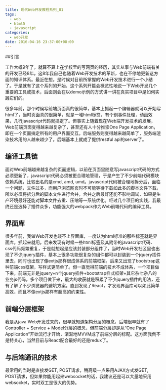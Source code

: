 ```yaml
---
title: 现代Web开发教程系列_01
tags:
  - web
  - html5
  - javascript
categories:
  - web开发
date: 2016-04-16 23:37:00+08:00
---
```

##引言

工作大概9年了，就算不算上在学校里的写网页的经历，其实从事与Web前端有关的开发已经8年。这8年我自己也随着Web开发技术的革新，也在不停地更新这方面的知识体系。最近在想，是时候对目前所掌握的Web开发技术进行一个小结了。于是就有了这个系列的开始，这个系列开篇会概览性地说一下Web开发几个重要的工具或技术，后面则会在以demo示例的方式讲一讲在真实项目中是如何实践它们的。

很多年前，那个时候写前端页面真的很简单，基本上抓起一个编辑器就可以开始写html了，当时页面真的很简单，就是一堆html标签，有个别事件处理，动画效果，几行javascript代码就搞定了。但事实上随着现在Web端开发技术的发展，Web前端页面变得越来越复杂了，甚至还有人十分推崇One Page Application，即在一个页面搞定所有的用户界面交互。后端服务则变得越来越简单了，服务端渲染技术用的人越来越少了，后端基本上就成了提供restful api的server了。

## 编译工具链

面对Web前端越来越复杂的页面逻辑，以前在页面里随意写javascript代码的方式必须更新了，javascript代码必须被更合理地管理，于是产生了不少前端代码模块依赖系统，比较出名的是cmd, amd, umd。javascript代码被合理地拆分后，面临一个问题，文件过多，而用户浏览网页时不可能等待下载如此多的脚本文件下载，所以必须将拆分后的脚本文件进行合并，合并之后最好还能不影响调试，如果是生产环境最好还能对脚本文件去重、压缩等一系统优化。经过几个项目的实践，我最终还是选择了插件众多，功能强大的webpack作为Web前端代码的编译工具。

## 界面库

很多年前，我做Web开发也谈不上界面库，一度认为html标准的那些标签就是界面库，抓起来就用。后来发现有时候一些html标签及其附带的javascript代码、css代码频繁重复，于是就想起是应该封装部分组件了，当时Web开发社区里也出现了不少jquery插件，基本上很多功能很复杂的组件都可以封装到一个jquery插件里去，同时也出现了像extjs那样很成体系的前端框架。后来又出现了bootstrap这种前端css框架，写样式更简单了。但一直觉得前端的技术不成体系，一个项目做下来，前端无非是jquery+n个jquery插件+bootstrap样式框架+其它杂七杂八的业务js代码。多个项目做下来，最大的收获就是积累了不少jquery插件的用法，还有了解了不少浏览器的避坑方案。直到发现了React，才发现界面库可以如此简单高效，而且不像extjs那样有超高的约束性。

## 前端分层框架

我是从java Web开发过来的，很早就知道架构分层的概念，后端很早就有了Controller + Service + Model分层的概念，但前端分层却是从“One Page Application”开始流行才开始，渐渐地MVVM成了前端分层的标配。这方面我倒不是特关心，当然目前与React配合最好的还是redux了。

## 与后端通讯的技术

最常用的当时是直接发GET, POST请求，稍高级一点采用AJAX方式发GET, POST请求，但如果你能用起来websocket的话，我建议还是可以大量地采用websocket，实时双工是很大的优势。
